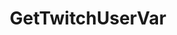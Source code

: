 ---
name: GetTwitchUserVar
title: GetTwitchUserVar
description: Get the value of a user global variable for a specific Twitch user, by username
parameters:
  - name: userName
    import: core/username
  - name: varName
    import: core/globals/name
  - name: persisted
    import: core/globals/persisted
---